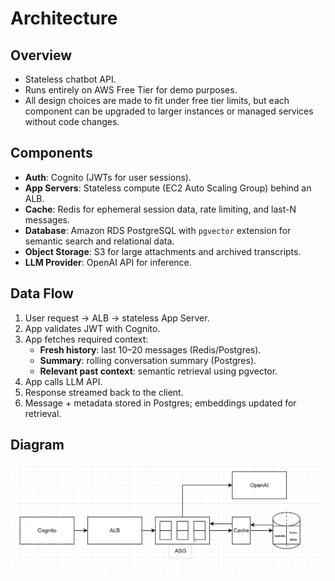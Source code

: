 # Architecture

## Overview
- Stateless chatbot API.  
- Runs entirely on AWS Free Tier for demo purposes.  
- All design choices are made to fit under free tier limits, but each component can be upgraded to larger instances or managed services without code changes.  

## Components
- **Auth**: Cognito (JWTs for user sessions).  
- **App Servers**: Stateless compute (EC2 Auto Scaling Group) behind an ALB.  
- **Cache**: Redis for ephemeral session data, rate limiting, and last-N messages.  
- **Database**: Amazon RDS PostgreSQL with `pgvector` extension for semantic search and relational data.  
- **Object Storage**: S3 for large attachments and archived transcripts.  
- **LLM Provider**: OpenAI API for inference.  

## Data Flow
1. User request → ALB → stateless App Server.  
2. App validates JWT with Cognito.  
3. App fetches required context:  
   - **Fresh history**: last 10–20 messages (Redis/Postgres).  
   - **Summary**: rolling conversation summary (Postgres).  
   - **Relevant past context**: semantic retrieval using pgvector.  
4. App calls LLM API.  
5. Response streamed back to the client.  
6. Message + metadata stored in Postgres; embeddings updated for retrieval.  

## Diagram
![Architecture Diagram](./arch.png)
